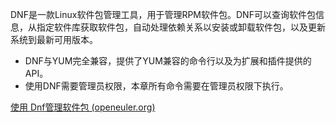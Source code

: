 DNF是一款Linux软件包管理工具，用于管理RPM软件包。DNF可以查询软件包信息，从指定软件库获取软件包，自动处理依赖关系以安装或卸载软件包，以及更新系统到最新可用版本。


-   DNF与YUM完全兼容，提供了YUM兼容的命令行以及为扩展和插件提供的API。
-   使用DNF需要管理员权限，本章所有命令需要在管理员权限下执行。

[使用 Dnf管理软件包 (openeuler.org)](https://docs.openeuler.org/zh/docs/20.03_LTS/docs/Administration/%E4%BD%BF%E7%94%A8DNF%E7%AE%A1%E7%90%86%E8%BD%AF%E4%BB%B6%E5%8C%85.html)